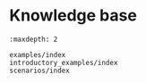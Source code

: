 # Knowledge base

```{toctree}
:maxdepth: 2

examples/index
introductory_examples/index
scenarios/index

```